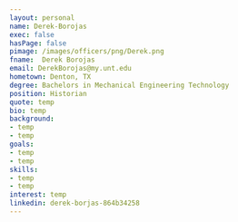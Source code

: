```yaml
---
layout: personal
name: Derek-Borojas
exec: false
hasPage: false
pimage: /images/officers/png/Derek.png
fname:  Derek Borojas
email: DerekBorojas@my.unt.edu
hometown: Denton, TX
degree: Bachelors in Mechanical Engineering Technology
position: Historian
quote: temp
bio: temp
background: 
- temp
- temp
goals:
- temp
- temp
skills:
- temp
- temp
interest: temp
linkedin: derek-borjas-864b34258
---
```

